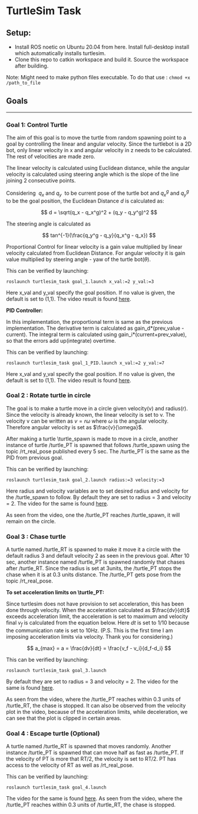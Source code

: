 
# TurtleSim Task


## Setup:

- Install ROS noetic on Ubuntu 20.04 from here. Install full-desktop install which automatically installs turtlesim.
- Clone this repo to catkin workspace and build it. Source the workspace after building.

Note: Might need to make python files executable. To do that use : `chmod +x /path_to_file`


## Goals

---

### Goal 1: Control Turtle

The aim of this goal is to move the turtle from random spawning point to a goal by controlling the linear and angular velocity. Since the turtlebot is a 2D bot, only linear velocity in x and angular velocity in z needs to be calculated. The rest of velocities are made zero.

The linear velocity is calculated using Euclidean distance, while the angular velocity is calculated using steering angle which is the slope of the line joining 2 consecutive points.

Considering $~q_x ~\text{and}~ q_y~$ to be current pose of the turtle bot and $q_x^g$ and $q_y^g$ to be the goal position, the Euclidean Distance $d$ is calculated as: 

$$
d = \sqrt(q_x - q_x^g)^2 + (q_y - q_y^g)^2
$$

The steering angle is calculated as 

$$
tan^{-1}(\frac{q_y^g - q_y}{q_x^g - q_x})
$$

Proportional Control for linear velocity is a gain value multiplied by linear velocity calculated from Euclidean Distance. For angular velocity it is gain value multiplied by steering angle - yaw of the turtle bot($\theta$).

This can be verified by launching:

`roslaunch turtlesim_task goal_1.launch x_val:=2 y_val:=3`

Here x_val and y_val specify the goal position. If no value is given, the default is set to (1,1). The video result is found [here](https://iiitaphyd-my.sharepoint.com/:v:/g/personal/swati_dantu_research_iiit_ac_in/EdlIWUEFqexAoYZgx9RajYkBp3evWNGV65JDXk4-4QFchw?e=jSb2H2).

**PID Controller:**

In this implementation, the proportional term is same as the previous implementation. The derivative term is calculated as gain_d*(prev_value - current). The integral term is calculated using gain_i*(current+prev_value), so that the errors add up(integrate) overtime.

This can be verified by launching:

`roslaunch turtlesim_task goal_1_PID.launch x_val:=2 y_val:=7`

Here x_val and y_val specify the goal position. If no value is given, the default is set to (1,1). The video result is found [here](https://iiitaphyd-my.sharepoint.com/:v:/g/personal/swati_dantu_research_iiit_ac_in/EWKSkinFO9BCv8zlAoEyliwBSwJ1-_MOB-3WlCVgzoyWGA?e=8R06S3).


### Goal 2 : Rotate turtle in circle

The goal is to make a turtle move in a circle given velocity(v) and radius(r). Since the velocity is already known, the linear velocity is set to v.  The velocity v can be written as $v=r\omega$ where $\omega$ is the angular velocity. Therefore angular velocity is set as $\frac{v}{\omega}$.

After making a turtle \turtle_spawn is made to move in a circle, another instance of turtle /turtle_PT is spawned that follows /turtle_spawn using the topic /rt_real_pose published every 5 sec. The /turtle_PT is the same as the PID from previous goal. 

This can be verified by launching:

`roslaunch turtlesim_task goal_2.launch radius:=3 velocity:=3`

Here radius and velocity variables are to set desired radius and velocity for the /turtle_spawn to follow. By default they are set to radius = 3 and velocity = 2. The video for the same is found [here](https://iiitaphyd-my.sharepoint.com/:v:/g/personal/swati_dantu_research_iiit_ac_in/EdeEYYW_OkxLikNpvrCILHoBYT_YGVDXlDGChCnYUcMbvg?e=clPehV).

As seen from the video, one the /turtle_PT reaches /turtle_spawn, it will remain on the  circle.

### Goal 3 : Chase turtle

A turtle named /turtle_RT is spawned to make it move it a circle with the default radius 3 and default velocity 2 as seen in the previous goal. After 10 sec, another instance named /turtle_PT is spawned randomly that chases after /turtle_RT. Since the radius is set at 3units, the /turtle_PT stops the chase when it is at 0.3 units distance. The /turtle_PT gets pose from the topic /rt_real_pose.

**To set acceleration limits on \turtle_PT:**

Since turtlesim does not have provision to set acceleration, this has been done through velocity. When the acceleration calculated as $\frac{dv}{dt}$ exceeds acceleration limit, the acceleration is set to maximum and velocity final  $v_f$ is calculated from the equation below. Here $dt$ is set to 1/10 because the communication rate is set to 10Hz. (P.S. This is the first time I am imposing acceleration limits via velocity. Thank you for considering.)

$$
a_{max} = a = \frac{dv}{dt} = \frac{v_f - v_i}{d_f-d_i}
$$

This can be verified by launching:

`roslaunch turtlesim_task goal_3.launch`

By default they are set to radius = 3 and velocity = 2. The video for the same is found [here](https://iiitaphyd-my.sharepoint.com/:v:/g/personal/swati_dantu_research_iiit_ac_in/EfRjDGiYPCJIlUXPYKa-E2QBdI4ak_UMDrBl7Um24_KE1Q?e=mv345P).

As seen from the video, where the /turtle_PT reaches within 0.3 units of /turtle_RT, the chase is stopped. It can also be observed from the velocity plot in the video, because of the acceleration limits, while deceleration, we can see that the plot is clipped in certain areas.

### Goal 4 : Escape turtle (Optional)

A turtle named /turtle_RT is spawned that moves randomly. Another instance /turtle_PT is spawned that can move half as fast as /turtle_PT. If the velocity of PT is more that RT/2, the velocity is set to RT/2. PT has access to the velocity of RT as well as /rt_real_pose.

This can be verified by launching:

`roslaunch turtlesim_task goal_4.launch`

The video for the same is found [here](https://iiitaphyd-my.sharepoint.com/:v:/g/personal/swati_dantu_research_iiit_ac_in/EYVwAC_-g8hKgyu1TJrY5DQBnB9UsY2NOkSl1enRMQNZsg?e=KBfZN4). As seen from the video, where the /turtle_PT reaches within 0.3 units of /turtle_RT, the chase is stopped.

